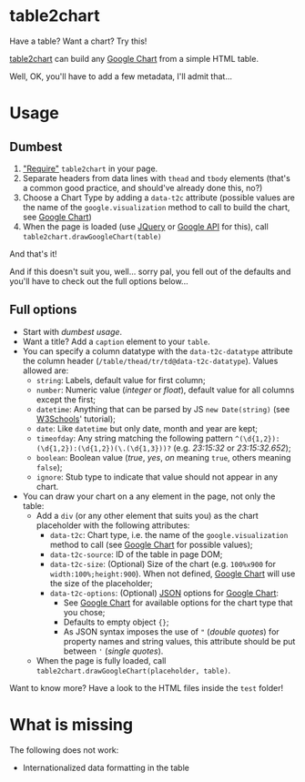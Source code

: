 # table2chart

Have a table? Want a chart? Try this!

[table2chart](https://github.com/cicithesquirrel/table2chart) can build any [Google Chart](https://developers.google.com/chart/) from a simple HTML table.

Well, OK, you'll have to add a few metadata, I'll admit that...

# Usage
## Dumbest 

  1. ["Require"](http://www.requirejs.org/) `table2chart` in your page.
  2. Separate headers from data lines with `thead` and `tbody` elements (that's a common good practice, and should've already done this, no?)
  3. Choose a Chart Type by adding a `data-t2c` attribute (possible values are the name of the `google.visualization` method to call to build the chart, see [Google Chart](https://developers.google.com/chart/))
  3. When the page is loaded (use [JQuery](http://api.jquery.com/ready/) or [Google API](https://developers.google.com/feed/v1/reference#setOnLoadCallback) for this), call `table2chart.drawGoogleChart(table)`

And that's it!

And if this doesn't suit you, well... sorry pal, you fell out of the defaults and you'll have to check out the full options below...

## Full options

  * Start with _dumbest usage_.
  * Want a title? Add a `caption` element to your `table`.
  * You can specify a column datatype with the `data-t2c-datatype` attribute the column header (`/table/thead/tr/td@data-t2c-datatype`). Values allowed are:
    * `string`: Labels, default value for first column;
    * `number`: Numeric value (_integer_ or _float_), default value for all columns except the first;
    * `datetime`: Anything that can be parsed by JS `new Date(string)` (see [W3Schools](http://www.w3schools.com/js/js_date_formats.asp)' tutorial);
    * `date`: Like `datetime` but only date, month and year are kept;
    * `timeofday`: Any string matching the following pattern `^(\d{1,2}):(\d{1,2}):(\d{1,2})(\.(\d{1,3}))?` (e.g. _23:15:32_ or _23:15:32.652_);
    * `boolean`: Boolean value (_true_, _yes_, _on_ meaning `true`, others meaning `false`);
    * `ignore`: Stub type to indicate that value should not appear in any chart.
  * You can draw your chart on a any element in the page, not only the table:
    * Add a `div` (or any other element that suits you) as the chart placeholder with the following attributes:
      * `data-t2c`: Chart type, i.e. the name of the `google.visualization` method to call (see [Google Chart](https://developers.google.com/chart/) for possible values);
      * `data-t2c-source`: ID of the table in page DOM;
      * `data-t2c-size`: (Optional) Size of the chart (e.g. `100%x900` for `width:100%;height:900`). When not defined, [Google Chart](https://developers.google.com/chart/) will use the size of the placeholder;
      * `data-t2c-options`: (Optional) [JSON](http://json.org/) options for [Google Chart](https://developers.google.com/chart/):
        * See [Google Chart](https://developers.google.com/chart/) for available options for the chart type that you chose;
        *  Defaults to empty object `{}`;
        * As JSON syntax imposes the use of `"` (_double quotes_) for property names and string values, this attribute should be put between `'` (_single quotes_).
    * When the page is fully loaded, call `table2chart.drawGoogleChart(placeholder, table)`.
  
Want to know more? Have a look to the HTML files inside the `test` folder!

# What is missing

The following does not work:
  * Internationalized data formatting in the table

